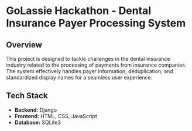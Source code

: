 # GoLassie Hackathon - Dental Insurance Payer Processing System

## Overview

This project is designed to tackle challenges in the dental insurance industry related to the processing of payments from insurance companies. The system effectively handles payer information, deduplication, and standardized display names for a seamless user experience.

## Tech Stack

- **Backend:** Django
- **Frontend:** HTML, CSS, JavaScript
- **Database:** SQLite3
